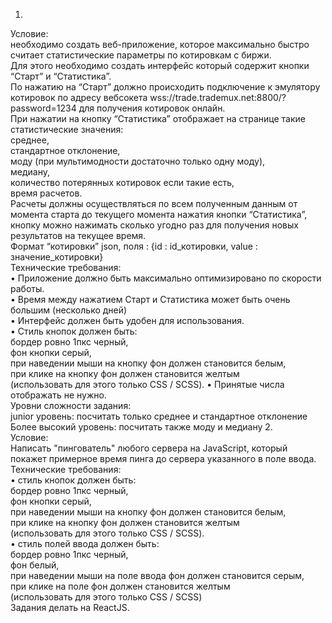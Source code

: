 1.
Условие:<br>
необходимо создать веб-приложение, которое максимально быстро считает 
статистические параметры по котировкам с биржи. <br>
Для этого необходимо создать интерфейс который содержит кнопки “Старт” и “Статистика”. <br>
По нажатию на “Старт” должно происходить подключение к эмулятору котировок по адресу 
вебсокета wss://trade.trademux.net:8800/?password=1234 для получения котировок онлайн.<br> При 
нажатии на кнопку “Статистика” отображает на странице такие статистические значения: <br>
среднее,<br> стандартное отклонение,<br> моду (при мультимодности достаточно только одну моду), <br>
медиану,<br> количество потерянных котировок если такие есть,<br> время расчетов.<br> Расчеты должны 
осуществляться по всем полученным данным от момента старта до текущего момента нажатия 
кнопки “Статистика”, кнопку можно нажимать сколько угодно раз для получения новых 
результатов на текущее время.<br>
Формат “котировки” json, поля : {id : id_котировки, value : значение_котировки}<br>
Технические требования:<br>
• Приложение должно быть максимально оптимизировано по скорости работы.<br>
• Время между нажатием Старт и Статистика может быть очень большим (несколько 
дней)<br>
• Интерфейс должен быть удобен для использования.<br>
• Стиль кнопок должен быть:<br> бордер ровно 1пкс черный,<br> фон кнопки серый, <br>при 
наведении мыши на кнопку фон должен становится белым, <br>при клике на кнопку фон 
должен становится желтым <br>(использовать для этого только CSS / SCSS).
• Принятые числа отображать не нужно.<br>
Уровни сложности задания:<br>
junior уровень: посчитать только среднее и стандартное отклонение<br>
Более высокий уровень: посчитать также моду и медиану
2.<br>
Условие:<br> Написать "пингователь" любого сервера на JavaScript, который покажет 
примерное время пинга до сервера указанного в поле ввода.<br>
Технические требования:<br>
• стиль кнопок должен быть:<br> бордер ровно 1пкс черный,<br> фон кнопки серый,<br> при 
наведении мыши на кнопку фон должен становится белым,<br> при клике на кнопку фон 
должен становится желтым<br> (использовать для этого только CSS / SCSS).<br>
• стиль полей ввода должен быть:<br> бордер ровно 1пкс черный, <br>фон белый,<br> при наведении 
мыши на поле ввода фон должен становится серым, <br>при клике на поле фон должен 
становится желтым <br>(использовать для этого только CSS / SCSS)<br>
Задания делать на ReactJS.
